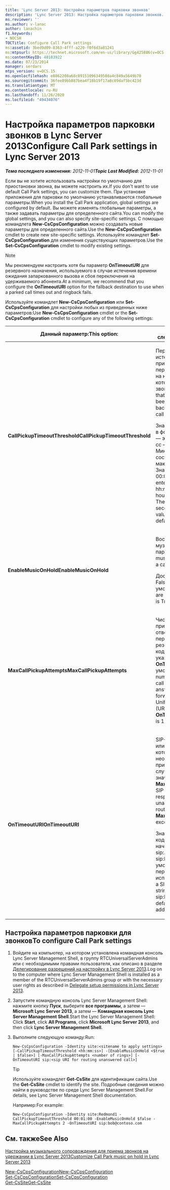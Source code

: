 ```yaml
---
title: 'Lync Server 2013: Настройка параметров парковки звонков'
description: 'Lync Server 2013: Настройка параметров парковки звонков.'
ms.reviewer: ''
ms.author: v-lanac
author: lanachin
f1.keywords:
- NOCSH
TOCTitle: Configure Call Park settings
ms:assetid: 3bed9d09-8363-4fff-a220-f0f6d3a81241
ms:mtpsurl: https://technet.microsoft.com/en-us/library/Gg425886(v=OCS.15)
ms:contentKeyID: 48183922
ms.date: 07/23/2014
manager: serdars
mtps_version: v=OCS.15
ms.openlocfilehash: e8862208a68c89151096349508a4c849a5649b70
ms.sourcegitcommit: 36fee89bb887bea4f18b19f17a8c69daf5bc423d
ms.translationtype: MT
ms.contentlocale: ru-RU
ms.lasthandoff: 11/26/2020
ms.locfileid: "49434076"
---
```

# <a name="configure-call-park-settings-in-lync-server-2013"></a><span data-ttu-id="2b732-103">Настройка параметров парковки звонков в Lync Server 2013</span><span class="sxs-lookup"><span data-stu-id="2b732-103">Configure Call Park settings in Lync Server 2013</span></span>

<div data-xmlns="http://www.w3.org/1999/xhtml">

<div class="topic" data-xmlns="http://www.w3.org/1999/xhtml" data-msxsl="urn:schemas-microsoft-com:xslt" data-cs="https://msdn.microsoft.com/">

<div data-asp="https://msdn2.microsoft.com/asp">



</div>

<div id="mainSection">

<div id="mainBody"><span data-ttu-id="2b732-104">

<span> </span></span><span class="sxs-lookup"><span data-stu-id="2b732-104">

<span> </span></span></span>

<span data-ttu-id="2b732-105">_**Тема последнего изменения:** 2012-11-01_</span><span class="sxs-lookup"><span data-stu-id="2b732-105">_**Topic Last Modified:** 2012-11-01_</span></span>

<span data-ttu-id="2b732-106">Если вы не хотите использовать настройки по умолчанию для приостановки звонка, вы можете настроить их.</span><span class="sxs-lookup"><span data-stu-id="2b732-106">If you don't want to use default Call Park settings, you can customize them.</span></span> <span data-ttu-id="2b732-107">При установке приложения для парковки по умолчанию устанавливаются глобальные параметры.</span><span class="sxs-lookup"><span data-stu-id="2b732-107">When you install the Call Park application, global settings are configured by default.</span></span> <span data-ttu-id="2b732-108">Вы можете изменять глобальные параметры, а также задавать параметры для определенного сайта.</span><span class="sxs-lookup"><span data-stu-id="2b732-108">You can modify the global settings, and you can also specify site-specific settings.</span></span> <span data-ttu-id="2b732-109">С помощью командлета **New-CsCpsConfiguration** можно создавать новые параметры для определенного сайта.</span><span class="sxs-lookup"><span data-stu-id="2b732-109">Use the **New-CsCpsConfiguration** cmdlet to create new site-specific settings.</span></span> <span data-ttu-id="2b732-110">Используйте командлет **Set-CsCpsConfiguration** для изменения существующих параметров.</span><span class="sxs-lookup"><span data-stu-id="2b732-110">Use the **Set-CsCpsConfiguration** cmdlet to modify existing settings.</span></span>

<div>


> [!NOTE]  
> <span data-ttu-id="2b732-111">Мы рекомендуем настроить хотя бы параметр <STRONG>OnTimeoutURI</STRONG> для резервного назначения, используемого в случае истечения времени ожидания запаркованного вызова и сбоя переключения на удерживаемого абонента.</span><span class="sxs-lookup"><span data-stu-id="2b732-111">At a minimum, we recommend that you configure the <STRONG>OnTimeoutURI</STRONG> option for the fallback destination to use when a parked call times out and ringback fails.</span></span>



</div>

<span data-ttu-id="2b732-112">Используйте командлет **New-CsCpsConfiguration** или **Set-CsCpsConfiguration** для настройки любых из приведенных ниже параметров:</span><span class="sxs-lookup"><span data-stu-id="2b732-112">Use **New-CsCpsConfiguration** cmdlet or the **Set-CsCpsConfiguration** cmdlet to configure any of the following settings:</span></span>


<table>
<colgroup>
<col style="width: 50%" />
<col style="width: 50%" />
</colgroup>
<thead>
<tr class="header">
<th><span data-ttu-id="2b732-113">Данный параметр:</span><span class="sxs-lookup"><span data-stu-id="2b732-113">This option:</span></span></th>
<th><span data-ttu-id="2b732-114">Указывает следующее:</span><span class="sxs-lookup"><span data-stu-id="2b732-114">Specifies this:</span></span></th>
</tr>
</thead>
<tbody>
<tr class="odd">
<td><p><span data-ttu-id="2b732-115"><strong>CallPickupTimeoutThreshold</strong></span><span class="sxs-lookup"><span data-stu-id="2b732-115"><strong>CallPickupTimeoutThreshold</strong></span></span></p></td>
<td><p><span data-ttu-id="2b732-116">Период времени, по истечении которого припаркованный вызов перенаправляется обратно на номер телефона, с которого ответили на звонок.</span><span class="sxs-lookup"><span data-stu-id="2b732-116">The amount of time that elapses after a call has been parked before it rings back to the phone where the call was answered.</span></span></p>
<p><span data-ttu-id="2b732-p102">Значение следует вводить в формате чч:мм:сс, где чч — это часы, мм — минуты, сс — секунды. Минимальное значение составляет 10 секунд, максимальное — 10 минут. Значение по умолчанию — 00:01:30.</span><span class="sxs-lookup"><span data-stu-id="2b732-p102">The value must be entered in the format hh:mm:ss to specify the hours, minutes, and seconds. The minimum value is 10 seconds, and the maximum value is 10 minutes. The default is 00:01:30.</span></span></p></td>
</tr>
<tr class="even">
<td><p><span data-ttu-id="2b732-120"><strong>EnableMusicOnHold</strong></span><span class="sxs-lookup"><span data-stu-id="2b732-120"><strong>EnableMusicOnHold</strong></span></span></p></td>
<td><p><span data-ttu-id="2b732-121">Воспроизводится ли музыка для звонящего при парковке вызова.</span><span class="sxs-lookup"><span data-stu-id="2b732-121">Whether music plays for a caller while a call is parked.</span></span></p>
<p><span data-ttu-id="2b732-p103">Доступны значения True и False. Значение по умолчанию — True.</span><span class="sxs-lookup"><span data-stu-id="2b732-p103">Values are True or False. The default is True.</span></span></p></td>
</tr>
<tr class="odd">
<td><p><span data-ttu-id="2b732-124"><strong>MaxCallPickupAttempts</strong></span><span class="sxs-lookup"><span data-stu-id="2b732-124"><strong>MaxCallPickupAttempts</strong></span></span></p></td>
<td><p><span data-ttu-id="2b732-p104">Число повторных звонков припаркованного вызова на ответивший телефон перед перенаправлением на резервный универсальный код ресурса (URI), указанный для <strong>OnTimeoutURI</strong>. Значение по умолчанию — 1.</span><span class="sxs-lookup"><span data-stu-id="2b732-p104">The number of times a parked call rings back to the answering phone before it is forwarded to the fallback Uniform Resource Identifier (URI) that is specified for <strong>OnTimeoutURI</strong>. The default is 1.</span></span></p></td>
</tr>
<tr class="even">
<td><p><span data-ttu-id="2b732-127"><strong>OnTimeoutURI</strong></span><span class="sxs-lookup"><span data-stu-id="2b732-127"><strong>OnTimeoutURI</strong></span></span></p></td>
<td><p><span data-ttu-id="2b732-128">SIP-адрес пользователя или группы ответа, которым перенаправляется неотвеченный припаркованный вызов в случае превышения значения <strong>MaxCallPickupAttempts</strong>.</span><span class="sxs-lookup"><span data-stu-id="2b732-128">The SIP address of the user or response group to which an unanswered parked call is routed when <strong>MaxCallPickupAttempts</strong> is exceeded.</span></span></p>
<p><span data-ttu-id="2b732-p105">Значение должно быть кодом URI SIP. начинающимся со строки sip:. Например, sip:bob@contoso.com. По умолчанию адрес пересылки не используется.</span><span class="sxs-lookup"><span data-stu-id="2b732-p105">Value must be a SIP URI beginning with the string sip:. For example, sip:bob@contoso.com. The default is no forwarding address.</span></span></p></td>
</tr>
</tbody>
</table>


<div>

## <a name="to-configure-call-park-settings"></a><span data-ttu-id="2b732-132">Настройка параметров парковки для звонков</span><span class="sxs-lookup"><span data-stu-id="2b732-132">To configure Call Park settings</span></span>

1.  <span data-ttu-id="2b732-133">Войдите на компьютер, на котором установлена командная консоль Lync Server Management Shell, в группу RTCUniversalServerAdmins или с необходимыми правами пользователя, как описано в разделе [Делегирование разрешений на настройку в Lync Server 2013](lync-server-2013-delegate-setup-permissions.md).</span><span class="sxs-lookup"><span data-stu-id="2b732-133">Log on to the computer where Lync Server Management Shell is installed as a member of the RTCUniversalServerAdmins group or with the necessary user rights as described in [Delegate setup permissions in Lync Server 2013](lync-server-2013-delegate-setup-permissions.md).</span></span>

2.  <span data-ttu-id="2b732-134">Запустите командную консоль Lync Server Management Shell: нажмите кнопку **Пуск**, выберите **все программы**, а затем — **Microsoft Lync Server 2013**, а затем — **Командная консоль Lync Server Management Shell**.</span><span class="sxs-lookup"><span data-stu-id="2b732-134">Start the Lync Server Management Shell: Click **Start**, click **All Programs**, click **Microsoft Lync Server 2013**, and then click **Lync Server Management Shell**.</span></span>

3.  <span data-ttu-id="2b732-135">Выполните следующую команду:</span><span class="sxs-lookup"><span data-stu-id="2b732-135">Run:</span></span>
    
        New-CsCpsConfiguration -Identity site:<sitename to apply settings> [-CallPickupTimeoutThreshold <hh:mm:ss>] -[EnableMusicOnHold <$true | $false>] [-MaxCallPickupAttempts <number of rings>] [-OnTimeoutURI sip:<sip URI for routing unanswered call>]
    
    <div>
    

    > [!TIP]  
    > <span data-ttu-id="2b732-136">Используйте командлет <STRONG>Get-CsSite</STRONG> для идентификации сайта.</span><span class="sxs-lookup"><span data-stu-id="2b732-136">Use the <STRONG>Get-CsSite</STRONG> cmdlet to identify the site.</span></span> <span data-ttu-id="2b732-137">Подробные сведения можно найти в руководстве по среде Lync Server Management Shell.</span><span class="sxs-lookup"><span data-stu-id="2b732-137">For details, see Lync Server Management Shell documentation.</span></span>

    
    </div>
    
    <span data-ttu-id="2b732-138">Например:</span><span class="sxs-lookup"><span data-stu-id="2b732-138">For example:</span></span>
    
        New-CsCpsConfiguration -Identity site:Redmond1 -CallPickupTimeoutThreshold 00:01:00 -EnableMusicOnHold $false -MaxCallPickupAttempts 2 -OnTimeoutURI sip:bob@contoso.com

</div>

<div>

## <a name="see-also"></a><span data-ttu-id="2b732-139">См. также</span><span class="sxs-lookup"><span data-stu-id="2b732-139">See Also</span></span>


[<span data-ttu-id="2b732-140">Настройка музыкального сопровождения для приема звонков на удержании в Lync Server 2013</span><span class="sxs-lookup"><span data-stu-id="2b732-140">Customize Call Park music on hold in Lync Server 2013</span></span>](lync-server-2013-customize-call-park-music-on-hold.md)  


[<span data-ttu-id="2b732-141">New-CsCpsConfiguration</span><span class="sxs-lookup"><span data-stu-id="2b732-141">New-CsCpsConfiguration</span></span>](https://docs.microsoft.com/powershell/module/skype/New-CsCpsConfiguration)  
[<span data-ttu-id="2b732-142">Set-CsCpsConfiguration</span><span class="sxs-lookup"><span data-stu-id="2b732-142">Set-CsCpsConfiguration</span></span>](https://docs.microsoft.com/powershell/module/skype/Set-CsCpsConfiguration)  
[<span data-ttu-id="2b732-143">Get-CsSite</span><span class="sxs-lookup"><span data-stu-id="2b732-143">Get-CsSite</span></span>](https://docs.microsoft.com/powershell/module/skype/Get-CsSite)  
  

<span data-ttu-id="2b732-144"></div>

</div>

<span> </span>

</div>

</div>

</span><span class="sxs-lookup"><span data-stu-id="2b732-144"></div>

</div>

<span> </span>

</div>

</div>

</span></span></div>


